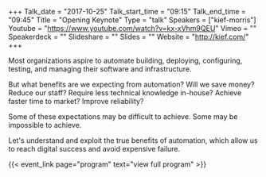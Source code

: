 +++
Talk_date = "2017-10-25"
Talk_start_time = "09:15"
Talk_end_time = "09:45"
Title = "Opening Keynote"
Type = "talk"
Speakers = ["kief-morris"]
Youtube = "https://www.youtube.com/watch?v=kx-xVhm9QEU"
Vimeo = ""
Speakerdeck = ""
Slideshare = ""
Slides = ""
Website = "http://kief.com/"
+++

Most organizations aspire to automate building, deploying, configuring, testing, and managing their software and infrastructure.

But what benefits are we expecting from automation? Will we save money? Reduce our staff? Require less technical knowledge in-house? Achieve faster time to market? Improve reliability?

Some of these expectations may be difficult to achieve. Some may be impossible to achieve.

Let's understand and exploit the true benefits of automation, which allow us to reach digital success and avoid expensive failure.

{{< event_link page="program" text="view full program" >}}
